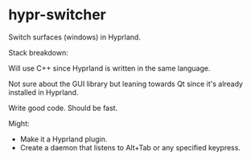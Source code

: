 # hypr-switcher

Switch surfaces (windows) in Hyprland.

Stack breakdown:

Will use C++ since Hyprland is written in the same language.

Not sure about the GUI library but leaning towards Qt since it's already installed in Hyprland. 

Write good code. Should be fast.

Might:

- Make it a Hyprland plugin.
- Create a daemon that listens to Alt+Tab or any specified keypress.